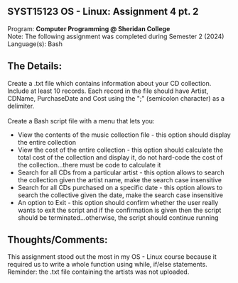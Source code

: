 ## SYST15123 OS - Linux: Assignment 4 pt. 2
Program: **Computer Programming @ Sheridan College** <br>
Note: The following assignment was completed during Semester 2 (2024) <br>
Language(s): Bash 

## The Details: 
Create a .txt file which contains information about your CD collection. Include at least 10 records. Each record in the file should have Artist, CDName, PurchaseDate and Cost using the ";" (semicolon character) as a delimiter. <br><br>
Create a Bash script file with a menu that lets you:
<ul>
  <li>View the contents of the music collection file - this option should display the entire collection</li>
  <li>View the cost of the entire collection - this option should calculate the total cost of the collection and display it, do not hard-code the cost of the collection...there must be code to calculate it</li>
  <li>Search for all CDs from a particular artist - this option allows to search the collection given the artist name, make the search case insensitive</li>
  <li>Search for all CDs purchased on a specific date - this option allows to search the collective given the date, make the search case insensitive</li>
  <li>An option to Exit - this option should confirm whether the user really wants to exit the script and if the confirmation is given then the script should be terminated...otherwise, the script should continue running</li>
</ul>

## Thoughts/Comments: 
This assignment stood out the most in my OS - Linux course because it required us to write a whole function using while, if/else statements. <br>
Reminder: the .txt file containing the artists was not uploaded. 
